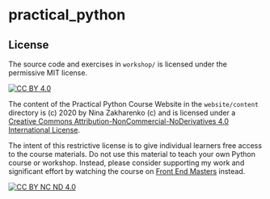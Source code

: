 # practical_python

## License

The source code and exercises in `workshop/` is licensed under the permissive MIT license.

[![CC BY 4.0][cc-by-nc-nd-shield]][cc-by-nc-nd]

The content of the Practical Python Course Website in the `website/content` directory is (c) 2020 by Nina Zakharenko (c) and is licensed under a
[Creative Commons Attribution-NonCommercial-NoDerivatives 4.0 International License](cc-by-nc-nd).

The intent of this restrictive license is to give individual learners free access to the course materials. Do not use this material to teach your own Python course or workshop. Instead, please consider supporting my work and significant effort by watching the course on [Front End Masters](https://frontendmasters.com/teachers/nina-zakharenko/) instead.

[![CC BY NC ND 4.0][cc-by-nc-nd-image]][cc-by-nc-nd]

[cc-by-nc-nd]: https://creativecommons.org/licenses/by-nc-nd/4.0/
[cc-by-nc-nd-image]: https://licensebuttons.net/l/by-nc-nd/3.0/88x31.png
[cc-by-nc-nd-shield]: https://img.shields.io/badge/License-CC%20BY%20NC%20ND4.0-lightgrey.svg